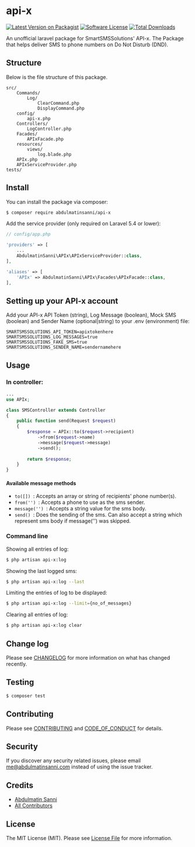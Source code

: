 # api-x

[![Latest Version on Packagist][ico-version]][link-packagist]
[![Software License][ico-license]](LICENSE.md)
[![Total Downloads][ico-downloads]][link-downloads]

An unofficial laravel package for SmartSMSSolutions' API-x. The Package that helps deliver SMS to phone numbers on Do Not Disturb (DND).

## Structure

Below is the file structure of this package.

```
src/
    Commands/
        Log/
            ClearCommand.php
            DisplayCommand.php
    config/
        api-x.php
    Controllers/
        LogController.php
    Facades/
        APIxFacade.php
    resources/
        views/
            log.blade.php
    APIx.php
    APIxServiceProvider.php
tests/
```


## Install

You can install the package via composer:

``` bash
$ composer require abdulmatinsanni/api-x
```

Add the service provider (only required on Laravel 5.4 or lower):

``` php
// config/app.php

'providers' => [
    ...
    AbdulmatinSanni\APIx\APIxServiceProvider::class,
],

'aliases' => [
    'APIx' => AbdulmatinSanni\APIx\Facades\APIxFacade::class,
],
```

## Setting up your API-x account
Add your API-x API Token (string), Log Message (boolean), Mock SMS (boolean) and Sender Name (optional|string) to your .env (environment) file:
```$xslt
SMARTSMSSOLUTIONS_API_TOKEN=apixtokenhere
SMARTSMSSOLUTIONS_LOG_MESSAGES=true
SMARTSMSSOLUTIONS_FAKE_SMS=true
SMARTSMSSOLUTIONS_SENDER_NAME=sendernamehere
```

## Usage
### In controller:
``` php
...
use APIx;

class SMSController extends Controller
{
    public function send(Request $request)
    {
        $response = APIx::to($request->recipient)
            ->from($request->name)
            ->message($request->message)
            ->send();
        
        return $response;
    }
}
```

#### Available message methods
- ```to([]) ```: Accepts an array or string of recipients' phone number(s).
- ```from('') ```: Accepts a phone to use as the sms sender.
- ```message('') ```: Accepts a string value for the sms body.
- ```send() ```: Does the sending of the sms. Can also accept a string which represent sms body if message('') was skipped.

### Command line

Showing all entries of log:
``` bash
$ php artisan api-x:log
```

Showing the last logged sms:
``` bash
$ php artisan api-x:log --last
```

Limiting the entries of log to be displayed:
``` bash
$ php artisan api-x:log --limit={no_of_messages}
```
Clearing all entries of log:
``` bash
$ php artisan api-x:log clear
```

## Change log

Please see [CHANGELOG](CHANGELOG.md) for more information on what has changed recently.

## Testing

``` bash
$ composer test
```

## Contributing

Please see [CONTRIBUTING](CONTRIBUTING.md) and [CODE_OF_CONDUCT](CODE_OF_CONDUCT.md) for details.

## Security

If you discover any security related issues, please email me@abdulmatinsanni.com instead of using the issue tracker.

## Credits

- [Abdulmatin Sanni][link-author]
- [All Contributors][link-contributors]

## License

The MIT License (MIT). Please see [License File](LICENSE.md) for more information.

[ico-version]: https://img.shields.io/packagist/v/abdulmatinsanni/api-x.svg?style=flat-square
[ico-license]: https://img.shields.io/badge/license-MIT-brightgreen.svg?style=flat-square
[ico-travis]: https://img.shields.io/travis/abdulmatinsanni/api-x/master.svg?style=flat-square
[ico-scrutinizer]: https://img.shields.io/scrutinizer/coverage/g/abdulmatinsanni/api-x.svg?style=flat-square
[ico-code-quality]: https://img.shields.io/scrutinizer/g/abdulmatinsanni/api-x.svg?style=flat-square
[ico-downloads]: https://img.shields.io/packagist/dt/abdulmatinsanni/api-x.svg?style=flat-square

[link-packagist]: https://packagist.org/packages/abdulmatinsanni/api-x
[link-travis]: https://travis-ci.org/abdulmatinsanni/api-x
[link-scrutinizer]: https://scrutinizer-ci.com/g/abdulmatinsanni/api-x/code-structure
[link-code-quality]: https://scrutinizer-ci.com/g/abdulmatinsanni/api-x
[link-downloads]: https://packagist.org/packages/abdulmatinsanni/api-x
[link-author]: https://github.com/https://github.com/abdulmatinsanni
[link-contributors]: ../../contributors
